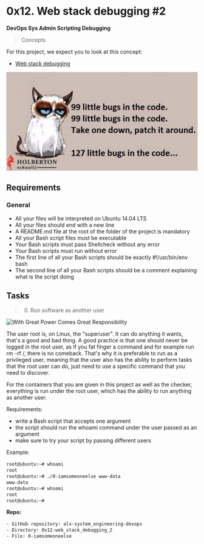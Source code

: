 # 0x12. Web stack debugging #2

**DevOps Sys Admin Scripting Debugging**

> Concepts

For this project, we expect you to look at this concept:

- [Web stack debugging](https://intranet.alxswe.com/concepts/68)

![99littlebugsinthecode](images/99littlebugsinthecode-holberton.jpg)

## Requirements

### General

- All your files will be interpreted on Ubuntu 14.04 LTS
- All your files should end with a new line
- A README.md file at the root of the folder of the project is mandatory
- All your Bash script files must be executable
- Your Bash scripts must pass Shellcheck without any error
- Your Bash scripts must run without error
- The first line of all your Bash scripts should be exactly #!/usr/bin/env bash
- The second line of all your Bash scripts should be a comment explaining what is the script doing

## Tasks

> 0. Run software as another user 

![With Great Power Comes Great Responsibility](images/with-great-power.png)

The user root is, on Linux, the "superuser". It can do anything it wants, that's a good and bad thing. A good practice is that one should never be logged in the root user, as if you fat finger a command and for example run rm -rf /, there is no comeback. That's why it is preferable to run as a privileged user, meaning that the user also has the ability to perform tasks that the root user can do, just need to use a specific command that you need to discover.

For the containers that you are given in this project as well as the checker, everything is run under the root user, which has the ability to run anything as another user.

Requirements:

- write a Bash script that accepts one argument
- the script should run the whoami command under the user passed as an argument
- make sure to try your script by passing different users

Example:

```
root@ubuntu:~# whoami
root
root@ubuntu:~# ./0-iamsomeoneelse www-data
www-data
root@ubuntu:~# whoami
root
root@ubuntu:~#
```
**Repo:**

	- GitHub repository: alx-system_engineering-devops
	- Directory: 0x12-web_stack_debugging_2
	- File: 0-iamsomeoneelse
